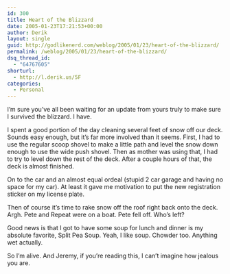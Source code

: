 ```yaml
---
id: 300
title: Heart of the Blizzard
date: 2005-01-23T17:21:53+00:00
author: Derik
layout: single
guid: http://godlikenerd.com/weblog/2005/01/23/heart-of-the-blizzard/
permalink: /weblog/2005/01/23/heart-of-the-blizzard/
dsq_thread_id:
  - "64767605"
shorturl:
  - http://l.derik.us/5F
categories:
  - Personal
---
```

I&#8217;m sure you&#8217;ve all been waiting for an update from yours truly to make sure I survived the blizzard. I have.

I spent a good portion of the day cleaning several feet of snow off our deck. Sounds easy enough, but it&#8217;s far more involved than it seems. First, I had to use the regular scoop shovel to make a little path and level the snow down enough to use the wide push shovel. Then as mother was using that, I had to try to level down the rest of the deck. After a couple hours of that, the deck is almost finished.

On to the car and an almost equal ordeal (stupid 2 car garage and having no space for my car). At least it gave me motivation to put the new registration sticker on my license plate.

Then of course it&#8217;s time to rake snow off the roof right back onto the deck. Argh. Pete and Repeat were on a boat. Pete fell off. Who&#8217;s left?

Good news is that I got to have some soup for lunch and dinner is my absolute favorite, Split Pea Soup. Yeah, I like soup. Chowder too. Anything wet actually.

So I&#8217;m alive. And Jeremy, if you&#8217;re reading this, I can&#8217;t imagine how jealous you are.